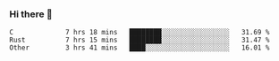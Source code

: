 ### Hi there 👋

<!--
**WShiBin/WShiBin** is a ✨ _special_ ✨ repository because its `README.md` (this file) appears on your GitHub profile.

Here are some ideas to get you started:

- 🔭 I’m currently working on ...
- 🌱 I’m currently learning ...
- 👯 I’m looking to collaborate on ...
- 🤔 I’m looking for help with ...
- 💬 Ask me about ...
- 📫 How to reach me: ...
- 😄 Pronouns: ...
- ⚡ Fun fact: ...
-->

<!--START_SECTION:waka-->

```text
C             7 hrs 18 mins   ████████░░░░░░░░░░░░░░░░░   31.69 %
Rust          7 hrs 15 mins   ████████░░░░░░░░░░░░░░░░░   31.47 %
Other         3 hrs 41 mins   ████░░░░░░░░░░░░░░░░░░░░░   16.01 %
```

<!--END_SECTION:waka-->
